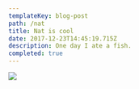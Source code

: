 ```yaml
---
templateKey: blog-post
path: /nat
title: Nat is cool
date: 2017-12-23T14:45:19.715Z
description: One day I ate a fish.
completed: true
---
```







![](/img/flamingo.jpg)
